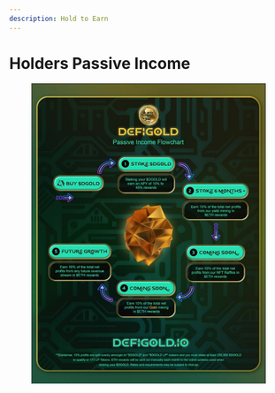 ```yaml
---
description: Hold to Earn
---
```


# Holders Passive Income

<figure><img src="../.gitbook/assets/DefiGold Holder rewards flowchart.jpg" alt=""><figcaption></figcaption></figure>
